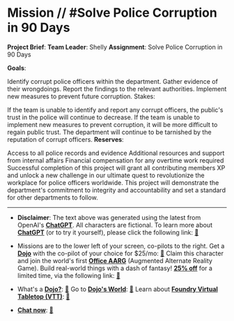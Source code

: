# Mission // #Solve Police Corruption in 90 Days

**Project Brief**:
**Team Leader**: Shelly
**Assignment**: Solve Police Corruption in 90 Days

**Goals**:

Identify corrupt police officers within the department.
Gather evidence of their wrongdoings.
Report the findings to the relevant authorities.
Implement new measures to prevent future corruption.
Stakes:

If the team is unable to identify and report any corrupt officers, the public's trust in the police will continue to decrease.
If the team is unable to implement new measures to prevent corruption, it will be more difficult to regain public trust.
The department will continue to be tarnished by the reputation of corrupt officers.
**Reserves**:

Access to all police records and evidence
Additional resources and support from internal affairs
Financial compensation for any overtime work required
Successful completion of this project will grant all contributing members XP and unlock a new challenge in our ultimate quest to revolutionize the workplace for police officers worldwide. This project will demonstrate the department's commitment to integrity and accountability and set a standard for other departments to follow.

---

* **Disclaimer**: The text above was generated using the latest from OpenAI's [**ChatGPT**](https://openai.com/blog/chatgpt/).  All characters are fictional.  To learn more about [**ChatGPT**](https://openai.com/blog/chatgpt/) (or to try it yourself), please click the following link: [:closed_book:](https://openai.com/blog/chatgpt/)

* Missions are to the lower left of your screen, co-pilots to the right. Get a [**Dojo**](https://workmates.live/marketplace) with the co-pilot of your choice for $25/mo: [:green_book:](https://workmates.live/marketplace)  Claim this character and join the world's first [**Office AARG**](https://dojos.world) (Augmented Alternate Reality Game). Build real-world things with a dash of fantasy! [**25% off**](https://blog.workmates.live/deal-on-a-dojo) for a limited time, via the following link: [:green_book:](https://blog.workmates.live/deal-on-a-dojo) 

* What's a [**Dojo?**](https://workdojos.com): [:blue_book:](https://workdojos.com)  Go to [**Dojo's World**](https://dojos.world): [:blue_book:](https://dojos.world)  Learn about [**Foundry Virtual Tabletop (VTT)**](https://foundryvtt.com): [:closed_book:](https://foundryvtt.com/)

* [**Chat now**](https://chat.workmates.live/channel/support): [:ledger:](https://chat.workmates.live/channel/support)